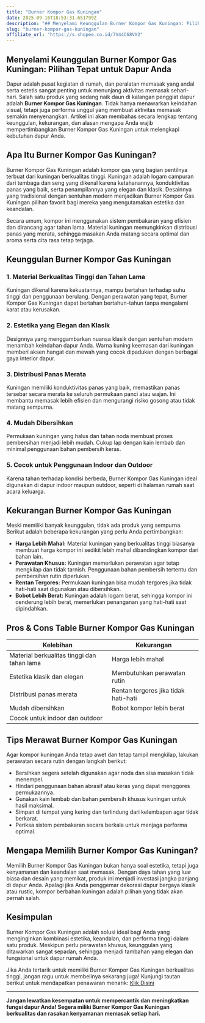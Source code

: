 ```yaml
---
title: "Burner Kompor Gas Kuningan"
date: 2025-09-16T18:53:31.651799Z
description: "## Menyelami Keunggulan Burner Kompor Gas Kuningan: Pilihan Tepat untuk Dapur Anda..."
slug: "burner-kompor-gas-kuningan"
affiliate_url: "https://s.shopee.co.id/7V44C68VX2"
---
```

## Menyelami Keunggulan Burner Kompor Gas Kuningan: Pilihan Tepat untuk Dapur Anda

Dapur adalah pusat kegiatan di rumah, dan peralatan memasak yang andal serta estetis sangat penting untuk menunjang aktivitas memasak sehari-hari. Salah satu produk yang sedang naik daun di kalangan penggiat dapur adalah **Burner Kompor Gas Kuningan**. Tidak hanya menawarkan keindahan visual, tetapi juga performa unggul yang membuat aktivitas memasak semakin menyenangkan. Artikel ini akan membahas secara lengkap tentang keunggulan, kekurangan, dan alasan mengapa Anda wajib mempertimbangkan Burner Kompor Gas Kuningan untuk melengkapi kebutuhan dapur Anda.

## Apa Itu Burner Kompor Gas Kuningan?

Burner Kompor Gas Kuningan adalah kompor gas yang bagian pentilnya terbuat dari kuningan berkualitas tinggi. Kuningan adalah logam campuran dari tembaga dan seng yang dikenal karena ketahanannya, konduktivitas panas yang baik, serta penampilannya yang elegan dan klasik. Desainnya yang tradisional dengan sentuhan modern menjadikan Burner Kompor Gas Kuningan pilihan favorit bagi mereka yang mengutamakan estetika dan keandalan.

Secara umum, kompor ini menggunakan sistem pembakaran yang efisien dan dirancang agar tahan lama. Material kuningan memungkinkan distribusi panas yang merata, sehingga masakan Anda matang secara optimal dan aroma serta cita rasa tetap terjaga.

## Keunggulan Burner Kompor Gas Kuningan

### 1. Material Berkualitas Tinggi dan Tahan Lama
Kuningan dikenal karena kekuatannya, mampu bertahan terhadap suhu tinggi dan penggunaan berulang. Dengan perawatan yang tepat, Burner Kompor Gas Kuningan dapat bertahan bertahun-tahun tanpa mengalami karat atau kerusakan.

### 2. Estetika yang Elegan dan Klasik
Designnya yang menggambarkan nuansa klasik dengan sentuhan modern menambah keindahan dapur Anda. Warna kuning keemasan dari kuningan memberi aksen hangat dan mewah yang cocok dipadukan dengan berbagai gaya interior dapur.

### 3. Distribusi Panas Merata
Kuningan memiliki konduktivitas panas yang baik, memastikan panas tersebar secara merata ke seluruh permukaan panci atau wajan. Ini membantu memasak lebih efisien dan mengurangi risiko gosong atau tidak matang sempurna.

### 4. Mudah Dibersihkan
Permukaan kuningan yang halus dan tahan noda membuat proses pembersihan menjadi lebih mudah. Cukup lap dengan kain lembab dan minimal penggunaan bahan pembersih keras.

### 5. Cocok untuk Penggunaan Indoor dan Outdoor
Karena tahan terhadap kondisi berbeda, Burner Kompor Gas Kuningan ideal digunakan di dapur indoor maupun outdoor, seperti di halaman rumah saat acara keluarga.

## Kekurangan Burner Kompor Gas Kuningan

Meski memiliki banyak keunggulan, tidak ada produk yang sempurna. Berikut adalah beberapa kekurangan yang perlu Anda pertimbangkan:

- **Harga Lebih Mahal:** Material kuningan yang berkualitas tinggi biasanya membuat harga kompor ini sedikit lebih mahal dibandingkan kompor dari bahan lain.
- **Perawatan Khusus:** Kuningan memerlukan perawatan agar tetap mengkilap dan tidak tarnish. Penggunaan bahan pembersih tertentu dan pembersihan rutin diperlukan.
- **Rentan Tergores:** Permukaan kuningan bisa mudah tergores jika tidak hati-hati saat digunakan atau dibersihkan.
- **Bobot Lebih Berat:** Kuningan adalah logam berat, sehingga kompor ini cenderung lebih berat, memerlukan penanganan yang hati-hati saat dipindahkan.

## Pros & Cons Table Burner Kompor Gas Kuningan

| Kelebihan                                  | Kekurangan                                 |
|--------------------------------------------|--------------------------------------------|
| Material berkualitas tinggi dan tahan lama | Harga lebih mahal                         |
| Estetika klasik dan elegan               | Membutuhkan perawatan rutin             |
| Distribusi panas merata                   | Rentan tergores jika tidak hati-hati    |
| Mudah dibersihkan                        | Bobot kompor lebih berat                |
| Cocok untuk indoor dan outdoor           |                                         |

## Tips Merawat Burner Kompor Gas Kuningan

Agar kompor kuningan Anda tetap awet dan tetap tampil mengkilap, lakukan perawatan secara rutin dengan langkah berikut:

- Bersihkan segera setelah digunakan agar noda dan sisa masakan tidak menempel.
- Hindari penggunaan bahan abrasif atau keras yang dapat menggores permukaannya.
- Gunakan kain lembab dan bahan pembersih khusus kuningan untuk hasil maksimal.
- Simpan di tempat yang kering dan terlindung dari kelembapan agar tidak berkarat.
- Periksa sistem pembakaran secara berkala untuk menjaga performa optimal.

## Mengapa Memilih Burner Kompor Gas Kuningan?

Memilih Burner Kompor Gas Kuningan bukan hanya soal estetika, tetapi juga kenyamanan dan keandalan saat memasak. Dengan daya tahan yang luar biasa dan desain yang memikat, produk ini menjadi investasi jangka panjang di dapur Anda. Apalagi jika Anda penggemar dekorasi dapur bergaya klasik atau rustic, kompor berbahan kuningan adalah pilihan yang tidak akan pernah salah.

## Kesimpulan

Burner Kompor Gas Kuningan adalah solusi ideal bagi Anda yang menginginkan kombinasi estetika, keandalan, dan performa tinggi dalam satu produk. Meskipun perlu perawatan khusus, keunggulan yang ditawarkan sangat sepadan, sehingga menjadi tambahan yang elegan dan fungsional untuk dapur rumah Anda.

Jika Anda tertarik untuk memiliki Burner Kompor Gas Kuningan berkualitas tinggi, jangan ragu untuk membelinya sekarang juga! Kunjungi tautan berikut untuk mendapatkan penawaran menarik: [Klik Disini](https://s.shopee.co.id/7V44C68VX2)

---

**Jangan lewatkan kesempatan untuk mempercantik dan meningkatkan fungsi dapur Anda! Segera miliki Burner Kompor Gas Kuningan berkualitas dan rasakan kenyamanan memasak setiap hari.**